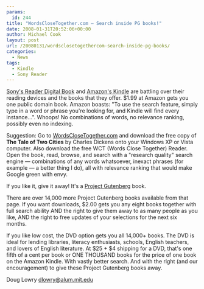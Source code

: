 ```yaml
---
params:
  id: 244
title: "WordsCloseTogether.com – Search inside PG books!"
date: 2008-01-31T20:52:06+00:00
author: Michael Cook
layout: post
url: /20080131/wordsclosetogethercom-search-inside-pg-books/
categories:
  - News
tags:
  - Kindle
  - Sony Reader
---
```

[Sony's Reader Digital Book](https://www.gutenbergnews.org/20071003/sony-reader-digital-book-prs-505/) and [Amazon's Kindle](https://www.gutenbergnews.org/20071223/amazon-kindle/) are battling over their reading devices and the books that they offer. $1.99 at Amazon gets you one public domain book. Amazon boasts: "To use the search feature, simply type in a word or phrase you're looking for, and Kindle will find every instance...". Whoops! No combinations of words, no relevance ranking, possibly even no indexing.

Suggestion: Go to [WordsCloseTogether.com](http://www.WordsCloseTogether.com/GetBooks.asp) and download the free copy of **The Tale of Two Cities** by Charles Dickens onto your Windows XP or Vista computer. Also download the free WCT (Words Close Together) Reader. Open the book, read, browse, and search with a "research quality" search engine — combinations of any words whatsoever, inexact phrases (for example — a better thing I do), all with relevance ranking that would make Google green with envy.

If you like it, give it away! It's a [Project Gutenberg](http://www.gutenberg.org) book.

There are over 14,000 more Project Gutenberg books available from that page.
If you want downloads, $2.00 gets you any eight books together with full search ability AND the right to give them away to as many people as you like, AND the right to free updates of your selections for the next six months.

If you like low cost, the DVD option gets you all 14,000+ books. The DVD is ideal for lending libraries, literacy enthusiasts, schools, English teachers, and lovers of English literature. At $25 + $4 shipping for a DVD, that's one fifth of a cent per book or ONE THOUSAND books for the price of one book on the <a type="amzn" asin="B000FI73MA">Amazon Kindle</a>. With vastly better search. And with the right (and our encouragement) to give these Project Gutenberg books away.

Doug Lowry
dlowry@alum.mit.edu
